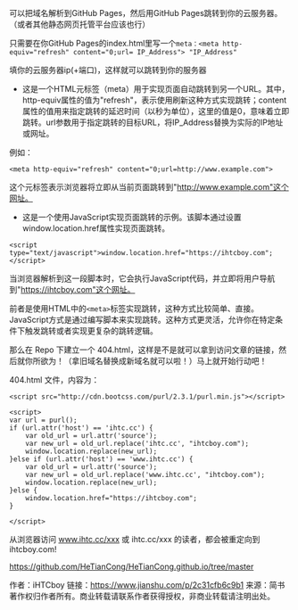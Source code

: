 可以把域名解析到GitHub Pages，然后用GitHub Pages跳转到你的云服务器。（或者其他静态网页托管平台应该也行）

只需要在你GitHub Pages的index.html里写一个`meta：<meta http-equiv="refresh" content="0;url= IP_Address"> "IP_Address"`

填你的云服务器ip(+端口)，这样就可以跳转到你的服务器



- 这是一个HTML元标签（meta）用于实现页面自动跳转到另一个URL。其中，http-equiv属性的值为"refresh"，表示使用刷新这种方式实现跳转；content属性的值用来指定跳转的延迟时间（以秒为单位），这里的值是0，意味着立即跳转。url参数用于指定跳转的目标URL，将IP_Address替换为实际的IP地址或网址。

例如：
```
<meta http-equiv="refresh" content="0;url=http://www.example.com">
```
这个元标签表示浏览器将立即从当前页面跳转到"http://www.example.com"这个网址。




- 这是一个使用JavaScript实现页面跳转的示例。该脚本通过设置window.location.href属性实现页面跳转。
```
<script type="text/javascript">window.location.href="https://ihtcboy.com";</script>
```
当浏览器解析到这一段脚本时，它会执行JavaScript代码，并立即将用户导航到"https://ihtcboy.com"这个网址。


前者是使用HTML中的`<meta>`标签实现跳转，这种方式比较简单、直接。
JavaScript方式是通过编写脚本来实现跳转。这种方式更灵活，允许你在特定条件下触发跳转或者实现更复杂的跳转逻辑。



那么在 Repo 下建立一个 404.html，这样是不是就可以拿到访问文章的链接，然后就你所欲为！（拿旧域名替换成新域名就可以啦！）马上就开始行动吧！

404.html 文件，内容为：

```
<script src="http://cdn.bootcss.com/purl/2.3.1/purl.min.js"></script>

<script>
var url = purl();
if (url.attr('host') == 'ihtc.cc') {
    var old_url = url.attr('source');
    var new_url = old_url.replace('ihtc.cc', "ihtcboy.com");
    window.location.replace(new_url); 
}else if (url.attr('host') == 'www.ihtc.cc') {
    var old_url = url.attr('source');
    var new_url = old_url.replace('www.ihtc.cc', "ihtcboy.com");
    window.location.replace(new_url);
}else {
    window.location.href="https://ihtcboy.com";
}
    
</script>
```
从浏览器访问 www.ihtc.cc/xxx 或 ihtc.cc/xxx 的读者，都会被重定向到 ihtcboy.com!

https://github.com/HeTianCong/HeTianCong.github.io/tree/master

作者：iHTCboy
链接：https://www.jianshu.com/p/2c31cfb6c9b1
来源：简书
著作权归作者所有。商业转载请联系作者获得授权，非商业转载请注明出处。